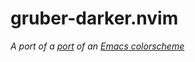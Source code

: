 # gruber-darker.nvim

_A port of a [port][gruber-darker] of an [Emacs colorscheme][gruber-dark]_

[gruber-darker]: https://github.com/rexim/gruber-darker
[gruber-dark]: https://github.com
